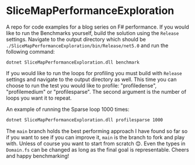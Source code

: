 # SliceMapPerformanceExploration

A repo for code examples for a blog series on F# performance. If you would like to run the Benchmarks yourself, build the solution using the `Release` settings. Navigate to the output directory which should be `./SliceMapPerformanceExploration/bin/Release/net5.0` and run the following command:

```
dotnet SliceMapPerformanceExploration.dll benchmark
```

If you would like to run the loops for profiling you must build with `Release` settings and navigate to the output directory as well. This time you can choose to run the test you would like to profile: "profiledense", "profilemedium" or "profilesparse". The second argument is the number of loops you want it to repeat.

An example of running the Sparse loop 1000 times:

```cmd
dotnet SliceMapPerformanceExploration.dll profilesparse 1000
```

The `main` branch holds the best performing approach I have found so far so if you want to see if you can improve it, `main` is the branch to fork and play with. Unless of course you want to start from scratch 😊. Even the types in `Domain.fs` can be changed as long as the final goal is representable. Cheers and happy benchmarking!
